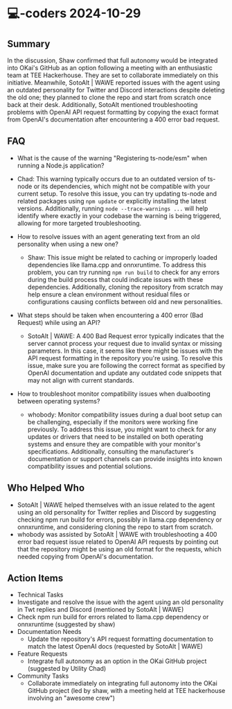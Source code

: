 # 💻-coders 2024-10-29

## Summary
 In the discussion, Shaw confirmed that full autonomy would be integrated into OKai's GitHub as an option following a meeting with an enthusiastic team at TEE Hackerhouse. They are set to collaborate immediately on this initiative. Meanwhile, SotoAlt | WAWE reported issues with the agent using an outdated personality for Twitter and Discord interactions despite deleting the old one; they planned to clone the repo and start from scratch once back at their desk. Additionally, SotoAlt mentioned troubleshooting problems with OpenAI API request formatting by copying the exact format from OpenAI's documentation after encountering a 400 error bad request.

## FAQ
 - What is the cause of the warning "Registering ts-node/esm" when running a Node.js application?
  - Chad: This warning typically occurs due to an outdated version of ts-node or its dependencies, which might not be compatible with your current setup. To resolve this issue, you can try updating ts-node and related packages using `npm update` or explicitly installing the latest versions. Additionally, running `node --trace-warnings ...` will help identify where exactly in your codebase the warning is being triggered, allowing for more targeted troubleshooting.

- How to resolve issues with an agent generating text from an old personality when using a new one?
  - Shaw: This issue might be related to caching or improperly loaded dependencies like llama.cpp and onnxruntime. To address this problem, you can try running `npm run build` to check for any errors during the build process that could indicate issues with these dependencies. Additionally, cloning the repository from scratch may help ensure a clean environment without residual files or configurations causing conflicts between old and new personalities.

- What steps should be taken when encountering a 400 error (Bad Request) while using an API?
  - SotoAlt | WAWE: A 400 Bad Request error typically indicates that the server cannot process your request due to invalid syntax or missing parameters. In this case, it seems like there might be issues with the API request formatting in the repository you're using. To resolve this issue, make sure you are following the correct format as specified by OpenAI documentation and update any outdated code snippets that may not align with current standards.

- How to troubleshoot monitor compatibility issues when dualbooting between operating systems?
  - whobody: Monitor compatibility issues during a dual boot setup can be challenging, especially if the monitors were working fine previously. To address this issue, you might want to check for any updates or drivers that need to be installed on both operating systems and ensure they are compatible with your monitor's specifications. Additionally, consulting the manufacturer's documentation or support channels can provide insights into known compatibility issues and potential solutions.

## Who Helped Who
 - SotoAlt | WAWE helped themselves with an issue related to the agent using an old personality for Twitter replies and Discord by suggesting checking npm run build for errors, possibly in llama.cpp dependency or onnxruntime, and considering cloning the repo to start from scratch.
- whobody was assisted by SotoAlt | WAWE with troubleshooting a 400 error bad request issue related to OpenAI API requests by pointing out that the repository might be using an old format for the requests, which needed copying from OpenAI's documentation.

## Action Items
 - Technical Tasks
  - Investigate and resolve the issue with the agent using an old personality in Twt replies and Discord (mentioned by SotoAlt | WAWE)
  - Check npm run build for errors related to llama.cpp dependency or onnxruntime (suggested by shaw)
- Documentation Needs
  - Update the repository's API request formatting documentation to match the latest OpenAI docs (requested by SotoAlt | WAWE)
- Feature Requests
  - Integrate full autonomy as an option in the OKai GitHub project (suggested by Utility Chad)
- Community Tasks
  - Collaborate immediately on integrating full autonomy into the OKai GitHub project (led by shaw, with a meeting held at TEE hackerhouse involving an "awesome crew")

